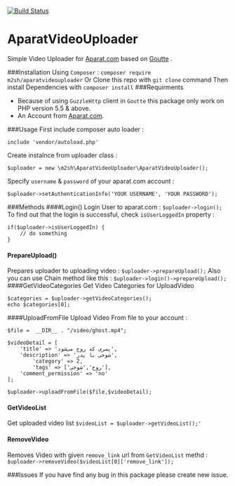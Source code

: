 [![Build Status](https://travis-ci.org/m2sh/AparatVideoUploader.svg?branch=master)](https://travis-ci.org/m2sh/AparatVideoUploader)
# AparatVideoUploader
Simple Video Uploader for [Aparat.com](http://aparat.com) based on [Goutte](https://github.com/FriendsOfPHP/Goutte) .

###Installation 
Using `Composer` :
`composer require m2sh/aparatvideouploader`
Or 
Clone this repo with `git clone` command
Then install Dependencies with `composer install`
###Requirments

 - Because of using `GuzzleHttp` client in `Goutte` this package only
   work on PHP version  5.5 & above.
 - An Account from [Aparat.com](http://aparat.com).
 
###Usage
First include composer auto loader :

    include 'vendor/autoload.php'
Create instalnce from uploader class :

    $uploader = new \m2sh\AparatVideoUploader\AparatVideoUploader();
Specify  `username` & `password` of your aparat.com account :

    $uploader->setAuthenticationInfo('YOUR USERNAME', 'YOUR PASSWORD');

###Methods
####Login()
Login User to aparat.com :
`$uploader->login();`
To find out that the login is successful, check `isUserLoggedIn` property :

    if($uploader->isUserLoggedIn) {
	    // do something
    }

#### PrepareUpload()
Prepares uploader to uploading video :
`$uploader->prepareUpload();`
Also you can use Chain method like this :
`$uploader->login()->prepareUpload();`
####GetVideoCategories
Get Video Categories for UploadVideo

    $categories = $uploader->getVideoCategories();
    echo $categories[0];
####UploadFromFile
Upload Video From file to your account :

    $file =  __DIR__ . "/video/ghost.mp4";
    
    $videoDetail = [
    	'title' => 'پسری که روح می‌شود',
    	'description' => 'شوخی با پدر',
	        'category' => 2,
		    'tags' => ['روح','شوخی'],
	    'comment_permission' => 'no'
    ];
    
    $uploader->uploadFromFile($file,$videoDetail);
#### GetVideoList
Get uploaded video list
`$videoList = $uploader->getVideoList();'`
#### RemoveVideo
Removes Video with given `remove_link` url from `GetVideoList` methd :
`$uploader->removeVideo($videoList[0]['remove_link']);`

###Issues
If you have find any bug in this package please create new issue.
 
